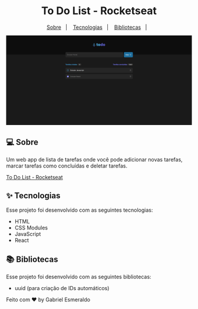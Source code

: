 <h1 align="center">To Do List - Rocketseat</h1>

<p align="center">
  <a href="#-sobre">Sobre</a>&nbsp;&nbsp;&nbsp;|&nbsp;&nbsp;&nbsp;
  <a href="#-tecnologias">Tecnologias</a>&nbsp;&nbsp;&nbsp;|&nbsp;&nbsp;&nbsp;
  <a href="#-bibliotecas">Bibliotecas</a>&nbsp;&nbsp;&nbsp;|&nbsp;&nbsp;&nbsp;
</p>

<p align="center">
 <img src="/src/assets/to-do-list-rocketseat.png" alt="" />
</p>

## 💻 Sobre

Um web app de lista de tarefas onde você pode adicionar novas tarefas, marcar tarefas como concluídas e deletar tarefas.

<a href="https://to-do-list-rocketseat-kdzxed9t1-gabrielesmeraldo.vercel.app/">To Do List - Rocketseat</a>

## ✨ Tecnologias

Esse projeto foi desenvolvido com as seguintes tecnologias:

- HTML
- CSS Modules
- JavaScript
- React

## 📚 Bibliotecas

Esse projeto foi desenvolvido com as seguintes bibliotecas:

- uuid (para criação de IDs automáticos)

Feito com ♥ by Gabriel Esmeraldo
